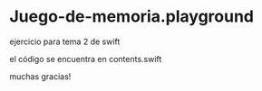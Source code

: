 # Juego-de-memoria.playground
ejercicio para tema 2 de swift

el código se encuentra en contents.swift

muchas gracias!
